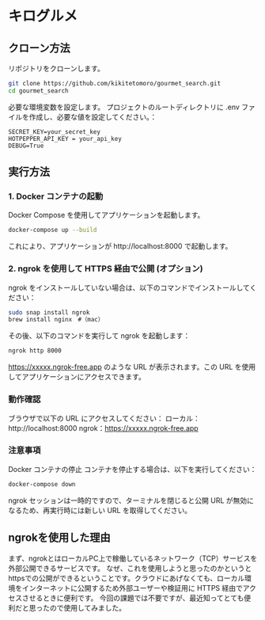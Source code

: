 # キログルメ

## クローン方法
リポジトリをクローンします。

```bash
git clone https://github.com/kikitetomoro/gourmet_search.git
cd gourmet_search
```

必要な環境変数を設定します。
プロジェクトのルートディレクトリに .env ファイルを作成し、必要な値を設定してください。：

```env
SECRET_KEY=your_secret_key
HOTPEPPER_API_KEY = your_api_key
DEBUG=True
```
## 実行方法
### 1. Docker コンテナの起動
Docker Compose を使用してアプリケーションを起動します。

```bash
docker-compose up --build
```
これにより、アプリケーションが http://localhost:8000 で起動します。

### 2. ngrok を使用して HTTPS 経由で公開 (オプション)
ngrok をインストールしていない場合は、以下のコマンドでインストールしてください：

```bash
sudo snap install ngrok
brew install nginx　#（mac）
```
その後、以下のコマンドを実行して ngrok を起動します：

```bash
ngrok http 8000
```
https://xxxxx.ngrok-free.app のような URL が表示されます。この URL を使用してアプリケーションにアクセスできます。

### 動作確認
ブラウザで以下の URL にアクセスしてください：
ローカル：http://localhost:8000
ngrok：https://xxxxx.ngrok-free.app

### 注意事項
Docker コンテナの停止
コンテナを停止する場合は、以下を実行してください：

```bash
docker-compose down
```
ngrok セッションは一時的ですので、ターミナルを閉じると公開 URL が無効になるため、再実行時には新しい URL を取得してください。


## ngrokを使用した理由
まず、ngrokとはローカルPC上で稼働しているネットワーク（TCP）サービスを外部公開できるサービスです。
なぜ、これを使用しようと思ったのかというとhttpsでの公開ができるということです。クラウドにあげなくても、ローカル環境をインターネットに公開するため外部ユーザーや検証用に HTTPS 経由でアクセスさせるときに便利です。
今回の課題では不要ですが、最近知ってとても便利だと思ったので使用してみました。

